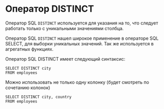 # Оператор DISTINCT

Оператор SQL `DISTINCT` используется для указания на то, что следует работать только с уникальными значениями столбца.

Оператор SQL `DISTINCT` нашел широкое применение в операторе SQL SELECT, для выборки уникальных значений. Так же используется в агрегатных функциях.

Оператор SQL DISTINCT имеет следующий синтаксис:

```postgresql
SELECT DISTINCT city
FROM employees
```

Можно использовать не только одну колонку (будет смотреть по сочетанию колонок)

```postgresql
SELECT DISTINCT city, country
FROM employees
```
